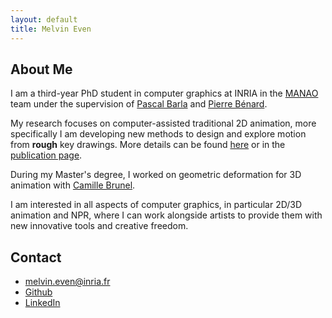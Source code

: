 ```yaml
---
layout: default
title: Melvin Even
---
```


## About Me

<!-- <img class="profile-picture" src="aaa.jpg"> -->

I am a third-year PhD student in computer graphics at INRIA in the [MANAO](http://manao.inria.fr/) team under the supervision of [Pascal Barla]() and [Pierre Bénard]().

My research focuses on computer-assisted traditional 2D animation, more specifically I am developing new methods to design and explore motion from **rough** key drawings. More details can be found [here](https://mostyle.github.io/) or in the [publication page](/publications).

During my Master's degree, I worked on  geometric deformation for 3D animation with [Camille Brunel](https://camillebr.github.io/).

I am interested in all aspects of computer graphics, in particular 2D/3D animation and NPR, where I can work alongside artists to provide them with new innovative tools and creative freedom.

## Contact

* [melvin.even@inria.fr](melvin.even@inria.fr)
* [Github](https://github.com/meven0/)
* [LinkedIn](https://www.linkedin.com/in/melvin-even/)